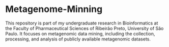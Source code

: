 # Metagenome-Minning
This repository is part of my undergraduate research in Bioinformatics at the Faculty of Pharmaceutical Sciences of Ribeirão Preto, University of São Paulo. It focuses on metagenomic data mining, including the collection, processing, and analysis of publicly available metagenomic datasets.
